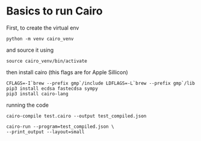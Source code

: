 # Basics to run Cairo

First, 
to create the virtual env

    python -m venv cairo_venv

and source it using

    source cairo_venv/bin/activate

then install cairo (this flags are for Apple Sillicon)

    CFLAGS=-I`brew --prefix gmp`/include LDFLAGS=-L`brew --prefix gmp`/lib pip3 install ecdsa fastecdsa sympy
    pip3 install cairo-lang

running the code

    cairo-compile test.cairo --output test_compiled.json

    cairo-run --program=test_compiled.json \
    --print_output --layout=small